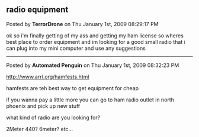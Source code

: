 ## radio equipment
Posted by **TerrorDrone** on Thu January 1st, 2009 08:29:17 PM

ok so i'm finally getting of my ass and getting my ham license so wheres best place to order equipment 
and im looking for a good small radio that i can plug into my mini computer and use any suggestions

--------------------------------------------------------------------------------

Posted by **Automated Penguin** on Thu January 1st, 2009 08:32:23 PM

<!-- m --><a class="postlink" href="http://www.arrl.org/hamfests.html">http://www.arrl.org/hamfests.html</a><!-- m -->

hamfests are teh best way to get equipment for cheap

if you wanna pay a little more you can go to ham radio outlet in north phoenix and pick up new stuff

what kind of radio are you looking for?

2Meter 440? 6meter? etc...
